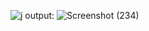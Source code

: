 ![j](https://github.com/Sethuvishnu/text_detection/assets/105411534/1f16d462-0f84-47fb-a9e4-85d273063080)
output:
![Screenshot (234)](https://github.com/Sethuvishnu/text_detection/assets/105411534/e173e6cc-02c3-4471-86c8-ac184667cd05)
